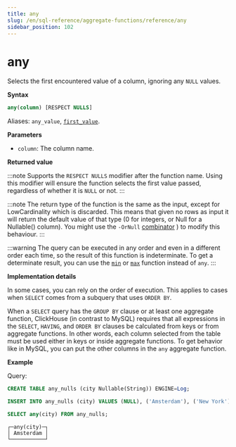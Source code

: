 ```yaml
---
title: any
slug: /en/sql-reference/aggregate-functions/reference/any
sidebar_position: 102
---
```


# any

Selects the first encountered value of a column, ignoring any `NULL` values.

**Syntax**

```sql
any(column) [RESPECT NULLS]
```

Aliases: `any_value`, [`first_value`](../reference/first_value.md).

**Parameters**
- `column`: The column name. 

**Returned value**

:::note
Supports the `RESPECT NULLS` modifier after the function name. Using this modifier will ensure the function selects the first value passed, regardless of whether it is `NULL` or not.
:::

:::note
The return type of the function is the same as the input, except for LowCardinality which is discarded. This means that given no rows as input it will return the default value of that type (0 for integers, or Null for a Nullable() column). You might use the `-OrNull` [combinator](../../../sql-reference/aggregate-functions/combinators.md) ) to modify this behaviour.
:::

:::warning
The query can be executed in any order and even in a different order each time, so the result of this function is indeterminate.
To get a determinate result, you can use the [`min`](../reference/min.md) or [`max`](../reference/max.md) function instead of `any`.
:::

**Implementation details**

In some cases, you can rely on the order of execution. This applies to cases when `SELECT` comes from a subquery that uses `ORDER BY`.

When a `SELECT` query has the `GROUP BY` clause or at least one aggregate function, ClickHouse (in contrast to MySQL) requires that all expressions in the `SELECT`, `HAVING`, and `ORDER BY` clauses be calculated from keys or from aggregate functions. In other words, each column selected from the table must be used either in keys or inside aggregate functions. To get behavior like in MySQL, you can put the other columns in the `any` aggregate function.

**Example**

Query:

```sql
CREATE TABLE any_nulls (city Nullable(String)) ENGINE=Log;

INSERT INTO any_nulls (city) VALUES (NULL), ('Amsterdam'), ('New York'), ('Tokyo'), ('Valencia'), (NULL);

SELECT any(city) FROM any_nulls;
```

```response
┌─any(city)─┐
│ Amsterdam │
└───────────┘
```
